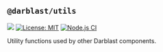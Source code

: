 ## `@darblast/utils`

[![](https://img.shields.io/npm/v/@darblast/utils)](https://www.npmjs.com/package/@darblast/utils)
[![License: MIT](https://img.shields.io/github/license/darblast/utils)](https://github.com/darblast/utils/blob/master/LICENSE)
[![Node.js CI](https://github.com/darblast/utils/actions/workflows/node.js.yml/badge.svg)](https://github.com/darblast/utils/actions/workflows/node.js.yml)

Utility functions used by other Darblast components.

